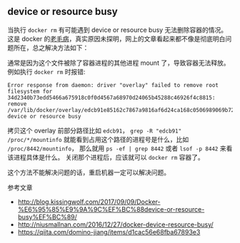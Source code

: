 ## device or resource busy

当执行 `docker rm` 有可能遇到 device or resource busy 无法删除容器的情况。
这是 docker 的[老毛病](https://github.com/moby/moby/issues/22260)，真实原因未探明，网上的文章看起来都不像是彻底明白问题所在，总之解决方法如下：

通常是因为这个文件被除了容器进程的其他进程 mount 了，导致容器无法释放。
例如执行 `docker rm` 时报错:

```
Error response from daemon: driver "overlay" failed to remove root filesystem for 34d2340b73edd5466a675918c0f0d4567a68970d24065b45288c46926f4c8815: remove /var/lib/docker/overlay/edcb91e85162c7867a9816af6d24ca168c0506989069b728931b9586a578ff2e/merged: device or resource busy
```

拷贝这个 overlay 前部分路径比如 `edcb91`，
`grep -R "edcb91" /proc/*/mountinfo` 就能看到占用这个路径的进程号是什么，比如 `/proc/8442/mountinfo`，
那么就用 `ps -ef | grep 8442` 或者 `lsof -p 8442` 来看该进程具体是什么。
关闭那个进程后，应该就可以 `docker rm` 容器了。

这个方法不能解决问题的话，重启机器一定可以解决问题。

参考文章

- http://blog.kissingwolf.com/2017/09/09/Docker-%E6%95%85%E9%9A%9C%EF%BC%88device-or-resource-busy%EF%BC%89/
- http://niusmallnan.com/2016/12/27/docker-device-resource-busy/
- https://qiita.com/domino-jiang/items/d1cac56e68fba67893e3
